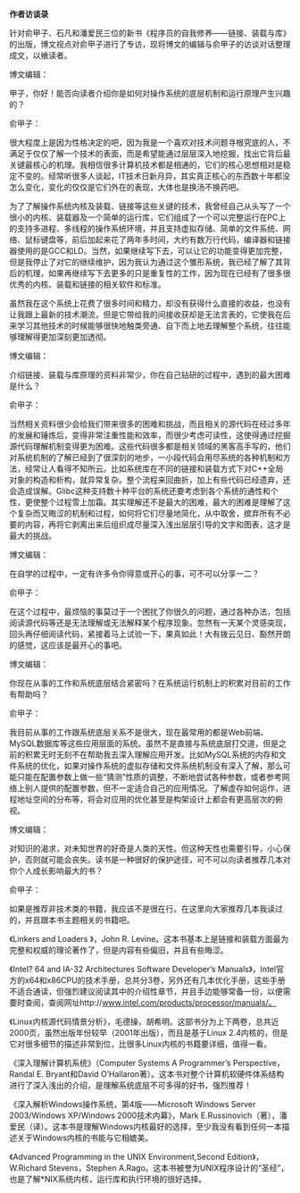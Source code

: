**作者访谈录**

针对俞甲子、石凡和潘爱民三位的新书《程序员的自我修养——链接、装载与库》的出版，博文视点对俞甲子进行了专访，现将博文的编辑与俞甲子的访谈对话整理成文，以飨读者。

博文编辑：

甲子，你好！能否向读者介绍你是如何对操作系统的底层机制和运行原理产生兴趣的？

俞甲子：

很大程度上是因为性格决定的吧，因为我是一个喜欢对技术问题寻根究底的人，不满足于仅仅了解一个技术的表面，而是希望能通过层层深入地挖掘，找出它背后最关键最核心的机理。我相信很多计算机技术都是相通的，它们的核心思想相对是稳定不变的。经常听很多人谈起，IT技术日新月异，其实真正核心的东西数十年都没怎么变化，变化的仅仅是它们外在的表现，大体也是换汤不换药吧。

为了了解操作系统内核及装载、链接等这些关键的技术，我曾经自己从头写了一个很小的内核、装载器及一个简单的运行库，它们组成了一个可以完整运行在PC上的支持多进程、多线程的操作系统环境，并且支持虚拟存储、简单的文件系统、网络、鼠标键盘等，前后加起来花了两年多时间，大约有数万行代码，编译器和链接器使用的是GCC和LD。当然，如果继续写下去，可以让它的功能变得更加完整，但是我停止了对它的继续维护，因为我认为通过这个雏形系统，我已经了解了其背后的机理，如果再继续写下去更多的只是重复性的工作，因为现在已经有了很多很优秀的内核、装载和链接的相关软件和标准。

虽然我在这个系统上花费了很多时间和精力，却没有获得什么直接的收益，也没有让我跟上最新的技术潮流，但是它带给我的间接收获却是无法言表的，它使我在后来学习其他技术的时候能够很快地触类旁通、自下而上地去理解整个系统，往往能够理解得更加深刻更加透彻。

博文编辑：

介绍链接、装载与库原理的资料非常少，你在自己钻研的过程中，遇到的最大困难是什么？

俞甲子：

当然相关资料很少会给我们带来很多的困难和挑战，而且相关的源代码在经过多年的发展和锤炼后，变得非常注重性能和效率，而很少考虑可读性，这使得通过挖掘源代码理解机制变得更为困难。这些代码很多都是相关领域的黑客高手写的，他们对系统机制的了解已经到了很深刻的地步，一小段代码会用尽系统的各种机制和方法，经常让人看得不知所云。比如系统库在不同的链接和装载方式下对C++全局对象的构造和析构，就异常复杂。整个流程来回曲折，加上有些代码已经遗弃，还会造成误解。Glibc这种支持数十种平台的系统还要考虑到各个系统的通性和个性，更使整个过程雪上加霜。其实理解还不是最大的困难，最大的困难是理解了这个复杂而又晦涩的机制和过程，如何将它们尽量地简化，从中取舍，摈弃所有不必要的内容，再将它剥离出来后组织成尽量深入浅出层层引导的文字和图表，这才是最大的挑战。

博文编辑：

在自学的过程中，一定有许多令你得意或开心的事，可不可以分享一二？

俞甲子：

在这个过程中，最烦恼的事莫过于一个困扰了你很久的问题，通过各种办法，包括阅读源代码等还是无法理解或无法解释某个程序现象。忽然有一天某个灵感突现，回头再仔细阅读代码，紧接着马上试验一下，果真如此！大有拨云见日、豁然开朗的感觉，这应该是最开心的事吧。

博文编辑：

你现在从事的工作和系统底层结合紧密吗？在系统运行机制上的积累对目前的工作有帮助吗？

俞甲子：

我目前从事的工作跟系统底层关系不是很大，现在最常用的都是Web前端、MySQL数据库等这些应用层面的系统。虽然不是直接与系统底层打交道，但是之前的积累无时无刻不在帮助我去深入理解应用开发。比如MySQL系统的内存和文件系统的优化，如果对操作系统的虚拟存储和文件系统机制没有深入了解，那么可能只能在配置参数上做一些“猜测”性质的调整，不断地尝试各种参数，或者参考网络上别人提供的配置参数，但不一定适合自己的应用情况。了解虚存如何运作，进程地址空间的分布等，将会对应用的优化甚至是构架设计上都会有更高层次的俯视。

博文编辑：

对知识的渴求，对未知世界的好奇是人类的天性。但这种天性也需要引导，小心保护，否则就可能会丧失。读书是一种很好的保护途径，可不可以向读者推荐几本对你个人成长影响最大的书？

俞甲子：

如果是推荐非技术类的书籍，我应该不是很在行。在这里向大家推荐几本我读过的，并且跟本书主题相关的书籍吧。

《Linkers and Loaders 》，John R. Levine。这本书基本上是链接和装载方面最为完整和权威的理论著作了，但是内容有些偏旧，并且有些晦涩。

《Intel? 64 and IA-32 Architectures Software Developer’s Manuals》，Intel官方的x64和x86CPU的技术手册，总共分3卷，另外还有几本优化手册，这些手册不适合通读，但强烈建议阅读其中的介绍性章节，并且手边能够常备一份，以便需要时查阅，查阅网址http://www.intel.com/products/processor/manuals/。

《Linux内核源代码情景分析》，毛德操，胡希明。这部书分为上下两卷，总共近2000页，虽然出版年份较早（2001年出版），而且是基于Linux 2.4内核的，但是它对很多细节的描述非常到位，比很多Linux内核的书籍要详细，值得一看。

《深入理解计算机系统》（Computer Systems A Programmer’s Perspective，Randal E. Bryant和David O’Hallaron著）。这本书对整个计算机软硬件体系结构进行了深入浅出的介绍，是理解系统底层不可多得的好书，强烈推荐！

《深入解析Windows操作系统，第4版——Microsoft Windows Server 2003/Windows XP/Windows 2000技术内幕》，Mark E.Russinovich（著），潘爱民（译）。这本书是理解Windows内核最好的选择，至少我没有看到任何一本描述关于Windows内核的书能与它相媲美。

《Advanced Programming in the UNIX Environment,Second Edition》，W.Richard Stevens，Stephen A.Rago。这本书被誉为UNIX程序设计的“圣经”，也是了解*NIX系统内核，运行库和执行环境的很好选择。
